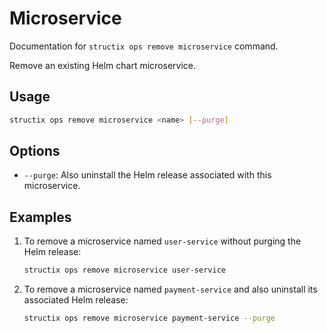 # Microservice

Documentation for `structix ops remove microservice` command.

Remove an existing Helm chart microservice.

## Usage

```bash
structix ops remove microservice <name> [--purge]
```

## Options

- `--purge`: Also uninstall the Helm release associated with this microservice.

## Examples

1. To remove a microservice named `user-service` without purging the Helm release:

   ```bash
   structix ops remove microservice user-service
   ```

2. To remove a microservice named `payment-service` and also uninstall its associated Helm release:

   ```bash
   structix ops remove microservice payment-service --purge
   ```